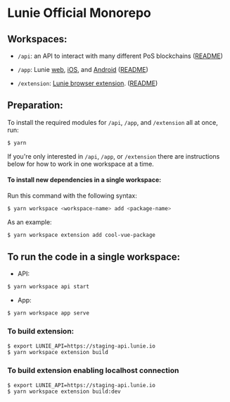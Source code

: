 # Lunie Official Monorepo 

## Workspaces:

- `/api`: an API to interact with many different PoS blockchains
    ([README](https://github.com/luniehq/lunie/blob/develop/api/README.md))

- `/app`: Lunie [web](https://app.lunie.io), [iOS](https://testflight.apple.com/join/mFLnwrWM), and [Android](https://play.google.com/store/apps/details?id=org.lunie.lunie)
    ([README](https://github.com/luniehq/lunie/blob/develop/app/README.md))

- `/extension`: [Lunie browser extension](https://chrome.google.com/webstore/detail/lunie-browser-extension/hbaijkfbhhdhhjdfbpdafkjimohblhgf).
    ([README](https://github.com/luniehq/lunie/blob/develop/extension/README.md))

## Preparation:

To install the required modules for `/api`, `/app`, and `/extension` all at once, run:

```bash
$ yarn
```

If you're only interested in `/api`, `/app`, or `/extension` there are instructions below for how to work in one workspace at a time.

#### To install new dependencies in a single workspace:

Run this command with the following syntax:

```bash
$ yarn workspace <workspace-name> add <package-name>
```

As an example:

```bash
$ yarn workspace extension add cool-vue-package
```

## To run the code in a single workspace:

- API:
```bash
$ yarn workspace api start
```

- App:
```bash
$ yarn workspace app serve
```

### To build extension:

```bash
$ export LUNIE_API=https://staging-api.lunie.io
$ yarn workspace extension build
```

### To build extension enabling localhost connection

```bash
$ export LUNIE_API=https://staging-api.lunie.io
$ yarn workspace extension build:dev
```
